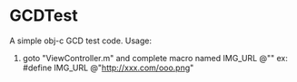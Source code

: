 GCDTest
===========
A simple obj-c GCD test code.
Usage:
1. goto "ViewController.m" and complete macro named IMG_URL @""
ex: #define IMG_URL @"http://xxx.com/ooo.png"